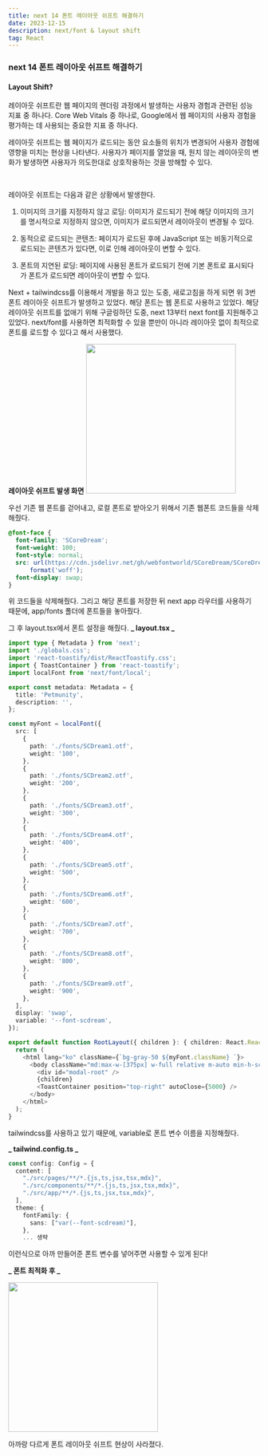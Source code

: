 ```yaml
---
title: next 14 폰트 레이아웃 쉬프트 해결하기
date: 2023-12-15
description: next/font & layout shift
tag: React
---
```


### next 14 폰트 레이아웃 쉬프트 해결하기

#### Layout Shift?

레이아웃 쉬프트란 웹 페이지의 렌더링 과정에서 발생하는 사용자 경험과 관련된 성능 지표 중 하나다. Core Web Vitals 중 하나로, Google에서 웹 페이지의 사용자 경험을 평가하는 데 사용되는 중요한 지표 중 하나다.

레이아웃 쉬프트는 웹 페이지가 로드되는 동안 요소들의 위치가 변경되어 사용자 경험에 영향을 미치는 현상을 나타낸다. 사용자가 페이지를 열었을 때, 원치 않는 레이아웃의 변화가 발생하면 사용자가 의도한대로 상호작용하는 것을 방해할 수 있다.

<br />

레이아웃 쉬프트는 다음과 같은 상황에서 발생한다.

1. 이미지의 크기를 지정하지 않고 로딩: 이미지가 로드되기 전에 해당 이미지의 크기를 명시적으로 지정하지 않으면, 이미지가 로드되면서 레이아웃이 변경될 수 있다.

2. 동적으로 로드되는 콘텐츠: 페이지가 로드된 후에 JavaScript 또는 비동기적으로 로드되는 콘텐츠가 있다면, 이로 인해 레이아웃이 변할 수 있다.

3. 폰트의 지연된 로딩: 페이지에 사용된 폰트가 로드되기 전에 기본 폰트로 표시되다가 폰트가 로드되면 레이아웃이 변할 수 있다.

Next + tailwindcss를 이용해서 개발을 하고 있는 도중, 새로고침을 하게 되면 위 3번 폰트 레이아웃 쉬프트가 발생하고 있었다. 해당 폰트는 웹 폰트로 사용하고 있었다. 해당 레이아웃 쉬프트를 없애기 위해 구글링하던 도중, next 13부터 next font를 지원해주고 있었다. next/font를 사용하면 최적화할 수 있을 뿐만이 아니라 레이아웃 없이 최적으로 폰트를 로드할 수 있다고 해서 사용했다.

**레이아웃 쉬프트 발생 화면**
<Image src='/blog/36-1.gif' width='300' height={900}/>

우선 기존 웹 폰트를 걷어내고, 로컬 폰트로 받아오기 위해서 기존 웹폰트 코드들을 삭제해줬다.

```css
@font-face {
  font-family: 'SCoreDream';
  font-weight: 100;
  font-style: normal;
  src: url(https://cdn.jsdelivr.net/gh/webfontworld/SCoreDream/SCoreDream1.woff2) format('woff2'), url(https://cdn.jsdelivr.net/gh/webfontworld/SCoreDream/SCoreDream1.woff)
      format('woff');
  font-display: swap;
}
```

위 코드들을 삭제해줬다. 그리고 해당 폰트를 저장한 뒤 next app 라우터를 사용하기 때문에,
app/fonts 폴더에 폰트들을 놓아줬다.

그 후 layout.tsx에서 폰트 설정을 해줬다.
**_ layout.tsx _**

```ts
import type { Metadata } from 'next';
import './globals.css';
import 'react-toastify/dist/ReactToastify.css';
import { ToastContainer } from 'react-toastify';
import localFont from 'next/font/local';

export const metadata: Metadata = {
  title: 'Petmunity',
  description: '',
};

const myFont = localFont({
  src: [
    {
      path: './fonts/SCDream1.otf',
      weight: '100',
    },
    {
      path: './fonts/SCDream2.otf',
      weight: '200',
    },
    {
      path: './fonts/SCDream3.otf',
      weight: '300',
    },
    {
      path: './fonts/SCDream4.otf',
      weight: '400',
    },
    {
      path: './fonts/SCDream5.otf',
      weight: '500',
    },
    {
      path: './fonts/SCDream6.otf',
      weight: '600',
    },
    {
      path: './fonts/SCDream7.otf',
      weight: '700',
    },
    {
      path: './fonts/SCDream8.otf',
      weight: '800',
    },
    {
      path: './fonts/SCDream9.otf',
      weight: '900',
    },
  ],
  display: 'swap',
  variable: '--font-scdream',
});

export default function RootLayout({ children }: { children: React.ReactNode }) {
  return (
    <html lang="ko" className={`bg-gray-50 ${myFont.className} `}>
      <body className="md:max-w-[375px] w-full relative m-auto min-h-screen bg-white p-0 font-sans lining-nums text-gray-900 outline-none">
        <div id="modal-root" />
        {children}
        <ToastContainer position="top-right" autoClose={5000} />
      </body>
    </html>
  );
}
```

tailwindcss를 사용하고 있기 때문에, variable로 폰트 변수 이름을 지정해줬다.

**_ tailwind.config.ts _**

```ts
const config: Config = {
  content: [
    "./src/pages/**/*.{js,ts,jsx,tsx,mdx}",
    "./src/components/**/*.{js,ts,jsx,tsx,mdx}",
    "./src/app/**/*.{js,ts,jsx,tsx,mdx}",
  ],
  theme: {
    fontFamily: {
      sans: ["var(--font-scdream)"],
    },
    ... 생략
```

이런식으로 아까 만들어준 폰트 변수를 넣어주면 사용할 수 있게 된다!

**_ 폰트 최적화 후 _**

<Image src='/blog/36-2.gif' width='300' height={900}/>

아까랑 다르게 폰트 레이아웃 쉬프트 현상이 사라졌다.
